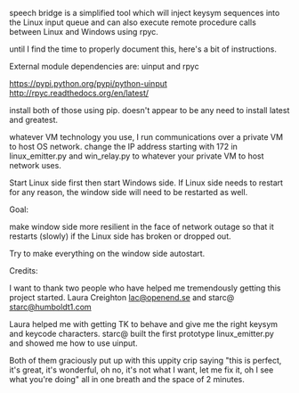 speech bridge is a simplified tool which will inject
keysym sequences into the Linux input queue and can also execute
remote procedure calls between Linux and Windows using rpyc.

until I find the time to properly document this, here's a bit of instructions.

External module dependencies are: uinput and rpyc

https://pypi.python.org/pypi/python-uinput
http://rpyc.readthedocs.org/en/latest/

install both of those using pip.  doesn't appear to be any need to
install latest and greatest.

whatever VM technology you use, I run communications over a private VM
to host OS network.  change the IP address starting with 172 in
linux_emitter.py and win_relay.py to whatever your private VM to host
network uses.

Start Linux side first then start Windows side.  If Linux side needs
to restart for any reason, the window side will need to be restarted
as well.


Goal: 

make window side more resilient in the face of network outage
so that it restarts (slowly) if the Linux side has broken or dropped
out.  

Try to make everything on the window side autostart.

Credits:

I want to thank two people who have helped me tremendously getting
this project started.  Laura Creighton <lac@openend.se> and starc@
<starc@humboldt1.com>

Laura helped me with getting TK to behave and give me the right
keysym and keycode characters.  starc@ built the first prototype
linux_emitter.py and showed me how to use uinput.

Both of them graciously put up with this uppity crip saying "this is
perfect, it's great, it's wonderful, oh no, it's not what I want, let
me fix it, oh I see what you're doing" all in one breath and the space
of 2 minutes.